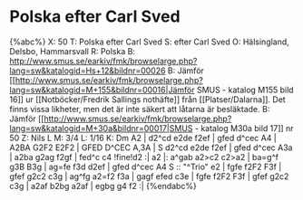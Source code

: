 # Polska efter Carl Sved

{%abc%}
X: 50
T: Polska efter Carl Sved
S: efter Carl Sved
O: Hälsingland, Delsbo, Hammarsvall
R: Polska
B: http://www.smus.se/earkiv/fmk/browselarge.php?lang=sw&katalogid=Hs+12&bildnr=00026
B: Jämför [[http://www.smus.se/earkiv/fmk/browselarge.php?lang=sw&katalogid=M+155&bildnr=00016|Jämför SMUS - katalog M155 bild 16]] ur [[Notböcker/Fredrik Sallings nothäfte]] från [[Platser/Dalarna]]. Det finns vissa likheter, men det är inte säkert att låtarna är besläktade.
B: Jämför [[http://www.smus.se/earkiv/fmk/browselarge.php?lang=sw&katalogid=M+30a&bildnr=00017|SMUS - katalog M30a bild 17]] nr 50
Z: Nils L
M: 3/4
L: 1/16
K: Dm
A2 | d2^cd e2de f2ef | gfed d^cec A4 | A2BA G2F2 E2F2 | GFED D^CEC A,3A | S
d2^cd e2de f2ef | gfed d^cec A3a | a2ba g2ag f2gf | fed^c c4 !fine!d2 :|
a2 |: a^gab a2>c2 c2>a2 | ba=g^f g3B B3g | ag=fe f3d d2ef | gfed d^cec A4 S :: 
"^Trio" e2 | fgfe f2F2 F3f | gfef g2c2 c3g | ag^fg a2=f2 f3a | gagf efed c3e | 
fgfe f2F2 F3f | gfef g2c2 c3g | a2af b2bg a2af | egbg g4 f2 :|
{%endabc%}

